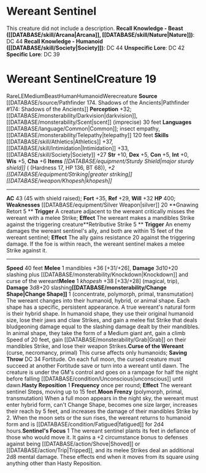 ﻿---
ac: '43'
alignment: LE
charisma: '+6'
constitution: '+5'
creature_ability:
- Change Shape
- Curse of the Wereant
- Gnawing Retort
- Hasty Reposition
- Moon Frenzy
- Retributive
- Strike
- Sentinel's Focus
dexterity: '+5'
fortitude: '+35'
hp: '400'
id: '1812'
intelligence: '+0'
land_speed: '40'
language:
- '[[DATABASE/language/Common|Common]] ; insect empathy'
- '[[DATABASE/monsterability/Telepathy|telepathy]] 120 feet'
level: '19'
max_speed: '40'
name: Wereant Sentinel
perception: '+32'
rarity: Rare
reflex: '+29'
sense:
- '[[DATABASE/monsterability/Darkvision|darkvision]]'
- '[[DATABASE/monsterability/Scent|scent]] (imprecise) 30 feet'
size: Medium
skill:
- '[[DATABASE/skill/Athletics|Athletics]] +37'
- '[[DATABASE/skill/Intimidation|Intimidation]] +33'
- '[[DATABASE/skill/Society|Society]] +27'
source: '[[DATABASE/source/Pathfinder 174. Shadows of the Ancients|Pathfinder #174:
  Shadows of the Ancients]]'
speed:
- 40 feet
strength: '+10'
strength_req: '10'
strongest_save:
- Fortitude
trait:
- '[[DATABASE/trait/Beast|Beast]]'
- '[[DATABASE/trait/Human|Human]]'
- '[[DATABASE/trait/Humanoid|Humanoid]]'
- '[[DATABASE/trait/Rare|Rare]]'
- '[[DATABASE/trait/Werecreature|Werecreature]]'
type: Creature
vision: Darkvision
weakest_save:
- Reflex
weakness:
- '[[DATABASE/equipment/Silver Weapon|silver]] 20'
will: '+32'
wisdom: '+5'

---
# Wereant Sentinel

This creature did not include a description.
**Recall Knowledge - Beast ([[DATABASE/skill/Arcana|Arcana]], [[DATABASE/skill/Nature|Nature]])**: DC 44
**Recall Knowledge - Humanoid ([[DATABASE/skill/Society|Society]])**: DC 44
**Unspecific Lore**: DC 42
**Specific Lore**: DC 39

# Wereant Sentinel<span class="item-type">Creature 19</span>

<span class="trait-rare item-trait">Rare</span><span class="trait-alignment item-trait">LE</span><span class="trait-size item-trait">Medium</span><span class="item-trait">Beast</span><span class="item-trait">Human</span><span class="item-trait">Humanoid</span><span class="item-trait">Werecreature</span>
**Source** [[DATABASE/source/Pathfinder 174. Shadows of the Ancients|Pathfinder #174: Shadows of the Ancients]]
**Perception** +32; [[DATABASE/monsterability/Darkvision|darkvision]], [[DATABASE/monsterability/Scent|scent]] (imprecise) 30 feet
**Languages** [[DATABASE/language/Common|Common]]; insect empathy, [[DATABASE/monsterability/Telepathy|telepathy]] 120 feet
**Skills** [[DATABASE/skill/Athletics|Athletics]] +37, [[DATABASE/skill/Intimidation|Intimidation]] +33, [[DATABASE/skill/Society|Society]] +27
**Str** +10, **Dex** +5, **Con** +5, **Int** +0, **Wis** +5, **Cha** +6
**Items** _[[DATABASE/equipment/Sturdy Shield|major sturdy shield]]_ ( (Hardness 17, HP 136, BT 68)), _+2 [[DATABASE/equipment/Striking|greater striking]] [[DATABASE/weapon/Khopesh|khopesh]]_

---
**AC** 43 (45 with shield raised); **Fort** +35, **Ref** +29, **Will** +32
**HP** 400; **Weaknesses** [[DATABASE/equipment/Silver Weapon|silver]] 20
<span class="in-box-ability">**Gnawing Retort <span class="action-icon">5</span> ** **Trigger** A creature adjacent to the wereant critically misses the wereant with a melee Strike; **Effect** The wereant makes a mandibles Strike against the triggering creature</span><span class="in-box-ability">**Retributive Strike <span class="action-icon">5</span> ** **Trigger** An enemy damages the wereant sentinel's ally, and both are within 15 feet of the wereant sentinel; **Effect** The ally gains resistance 20 against the triggering damage. If the foe is within reach, the wereant sentinel makes a melee Strike against it.</span>

---
**Speed** 40 feet
<span class="in-box-ability">**Melee** <span class="action-icon">1</span> mandibles +36 [+31/+26], **Damage** 3d10+20 slashing plus [[DATABASE/monsterability/Knockdown|Knockdown]] and curse of the wereant</span><span class="in-box-ability">**Melee** <span class="action-icon">1</span> _khopesh_ +38 [+33/+28] (magical, trip), **Damage** 3d8+20 slashing</span><span class="in-box-ability">**[[DATABASE/monsterability/Change Shape|Change Shape]]** <span class="action-icon">1</span> (concentrate, polymorph, primal, transmutation) The wereant changes into their humanoid, hybrid, or animal shape. Each shape has a specific, persistent appearance. A true wereant's natural form is their hybrid shape. In humanoid shape, they use their original humanoid size, lose their jaws and claw Strikes, and gain a melee fist Strike that deals bludgeoning damage equal to the slashing damage dealt by their mandibles. In animal shape, they take the form of a Medium giant ant, gain a climb Speed of 20 feet, gain [[DATABASE/monsterability/Grab|Grab]] on their mandibles Strike, and lose their weapon Strikes.</span><span class="in-box-ability">**Curse of the Wereant** (curse, necromancy, primal) This curse affects only humanoids; **Saving Throw** DC 34 Fortitude. On each full moon, the cursed creature must succeed at another Fortitude save or turn into a wereant until dawn. The creature is under the GM's control and goes on a rampage for half the night before falling [[DATABASE/condition/Unconscious|unconscious]] until dawn.</span><span class="in-box-ability">**Hasty Reposition** <span class="action-icon">1</span> **Frequency** once per round; **Effect** The wereant sentinel Steps, moving up to 15 feet.</span><span class="in-box-ability">**Moon Frenzy** (polymorph, primal, transmutation) When a full moon appears in the night sky, the wereant must enter hybrid form, can't Change Shape, becomes one size larger, increases their reach by 5 feet, and increases the damage of their mandibles Strike by 2. When the moon sets or the sun rises, the wereant returns to humanoid form and is [[DATABASE/condition/Fatigued|fatigued]] for 2d4 hours.</span><span class="in-box-ability">**Sentinel's Focus** <span class="action-icon">1</span> The wereant sentinel plants its feet in defiance of those who would move it. It gains a +2 circumstance bonus to defenses against being [[DATABASE/action/Shove|Shoved]] or [[DATABASE/action/Trip|Tripped]], and its melee Strikes deal an additional 2d8 mental damage. These effects end when it moves from its square using anything other than Hasty Reposition.</span>